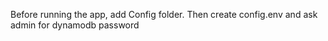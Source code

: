 Before running the app, add Config folder. Then create config.env and ask admin for dynamodb password
